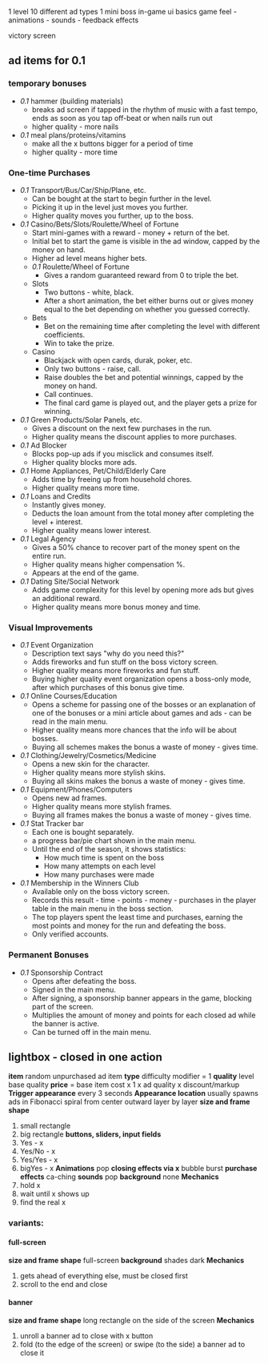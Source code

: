 1 level
10 different ad types
1 mini boss
in-game ui basics
game feel - animations - sounds - feedback effects

victory screen
## ad items for 0.1
### temporary bonuses
- *0.1* hammer (building materials)
    - breaks ad screen if tapped in the rhythm of music with a fast tempo, ends as soon as you tap off-beat or when nails run out
    - higher quality - more nails
- *0.1* meal plans/proteins/vitamins
    - make all the x buttons bigger for a period of time
    - higher quality - more time
### One-time Purchases
- *0.1* Transport/Bus/Car/Ship/Plane, etc.
    - Can be bought at the start to begin further in the level.
    - Picking it up in the level just moves you further.
    - Higher quality moves you further, up to the boss.
- *0.1* Casino/Bets/Slots/Roulette/Wheel of Fortune
    - Start mini-games with a reward - money + return of the bet.
    - Initial bet to start the game is visible in the ad window, capped by the money on hand.
    - Higher ad level means higher bets.
    - *0.1* Roulette/Wheel of Fortune
        - Gives a random guaranteed reward from 0 to triple the bet.
    - Slots
        - Two buttons - white, black.
        - After a short animation, the bet either burns out or gives money equal to the bet depending on whether you guessed correctly.
    - Bets
        - Bet on the remaining time after completing the level with different coefficients.
        - Win to take the prize.
    - Casino
        - Blackjack with open cards, durak, poker, etc.
        - Only two buttons - raise, call.
        - Raise doubles the bet and potential winnings, capped by the money on hand.
        - Call continues.
        - The final card game is played out, and the player gets a prize for winning.
- *0.1* Green Products/Solar Panels, etc.
    - Gives a discount on the next few purchases in the run.
    - Higher quality means the discount applies to more purchases.
- *0.1* Ad Blocker
    - Blocks pop-up ads if you misclick and consumes itself.
    - Higher quality blocks more ads.
- *0.1* Home Appliances, Pet/Child/Elderly Care
    - Adds time by freeing up from household chores.
    - Higher quality means more time.
- *0.1* Loans and Credits
    - Instantly gives money.
    - Deducts the loan amount from the total money after completing the level + interest.
    - Higher quality means lower interest.
- *0.1* Legal Agency
    - Gives a 50% chance to recover part of the money spent on the entire run.
    - Higher quality means higher compensation %.
    - Appears at the end of the game.
- *0.1* Dating Site/Social Network
    - Adds game complexity for this level by opening more ads but gives an additional reward.
    - Higher quality means more bonus money and time.
### Visual Improvements
- *0.1* Event Organization
    - Description text says "why do you need this?"
    - Adds fireworks and fun stuff on the boss victory screen.
    - Higher quality means more fireworks and fun stuff.
    - Buying higher quality event organization opens a boss-only mode, after which purchases of this bonus give time.
- *0.1* Online Courses/Education
    - Opens a scheme for passing one of the bosses or an explanation of one of the bonuses or a mini article about games and ads - can be read in the main menu.
    - Higher quality means more chances that the info will be about bosses.
    - Buying all schemes makes the bonus a waste of money - gives time.
- *0.1* Clothing/Jewelry/Cosmetics/Medicine
    - Opens a new skin for the character.
    - Higher quality means more stylish skins.
    - Buying all skins makes the bonus a waste of money - gives time.
- *0.1* Equipment/Phones/Computers
    - Opens new ad frames.
    - Higher quality means more stylish frames.
    - Buying all frames makes the bonus a waste of money - gives time.
- *0.1* Stat Tracker bar
    - Each one is bought separately.
    - a progress bar/pie chart shown in the main menu.
    - Until the end of the season, it shows statistics:
        - How much time is spent on the boss
        - How many attempts on each level
        - How many purchases were made
- *0.1* Membership in the Winners Club
    - Available only on the boss victory screen.
    - Records this result - time - points - money - purchases in the player table in the main menu in the boss section.
    - The top players spent the least time and purchases, earning the most points and money for the run and defeating the boss.
    - Only verified accounts.
### Permanent Bonuses
- *0.1* Sponsorship Contract
    - Opens after defeating the boss.
    - Signed in the main menu.
    - After signing, a sponsorship banner appears in the game, blocking part of the screen.
    - Multiplies the amount of money and points for each closed ad while the banner is active.
    - Can be turned off in the main menu.
## lightbox - closed in one action
**item**
random unpurchased ad item
**type** 
difficulty modifier = 1
**quality**
level base quality
**price** = base item cost x 1 x ad quality x discount/markup
**Trigger appearance** 
every 3 seconds
**Appearance location** 
usually spawns ads in Fibonacci spiral from center outward layer by layer
**size and frame shape**
1. small rectangle
3. big rectangle
**buttons, sliders, input fields**
1. Yes - x
2. Yes/No - x 
3. Yes/Yes - x
4. bigYes - x
**Animations**
pop
**closing effects via x**
bubble burst
**purchase effects**
ca-ching
**sounds**
pop
**background**
none
**Mechanics** 
1. hold x
2. wait until x shows up
3. find the real x

### variants:
#### full-screen
**size and frame shape**
full-screen
**background**
shades dark
**Mechanics**
1. gets ahead of everything else, must be closed first
2. scroll to the end and close 
#### banner
**size and frame shape**
long rectangle on the side of the screen
**Mechanics**
1. unroll a banner ad to close with x button 
2. fold (to the edge of the screen) or swipe (to the side) a banner ad to close it 